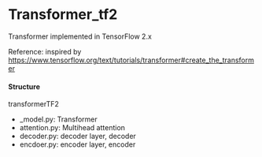 # Transformer_tf2
Transformer implemented in TensorFlow 2.x



Reference: inspired by https://www.tensorflow.org/text/tutorials/transformer#create_the_transformer



#### Structure
transformerTF2
- _model.py: Transformer
- attention.py: Multihead attention
- decoder.py: decoder layer, decoder
- encdoer.py: encoder layer, encoder
